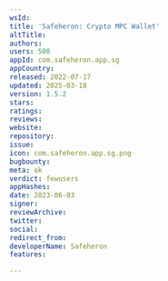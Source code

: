 ```yaml
---
wsId: 
title: 'Safeheron: Crypto MPC Wallet'
altTitle: 
authors: 
users: 500
appId: com.safeheron.app.sg
appCountry: 
released: 2022-07-17
updated: 2025-03-18
version: 1.5.2
stars: 
ratings: 
reviews: 
website: 
repository: 
issue: 
icon: com.safeheron.app.sg.png
bugbounty: 
meta: ok
verdict: fewusers
appHashes: 
date: 2023-06-03
signer: 
reviewArchive: 
twitter: 
social: 
redirect_from: 
developerName: Safeheron
features: 

---
```


